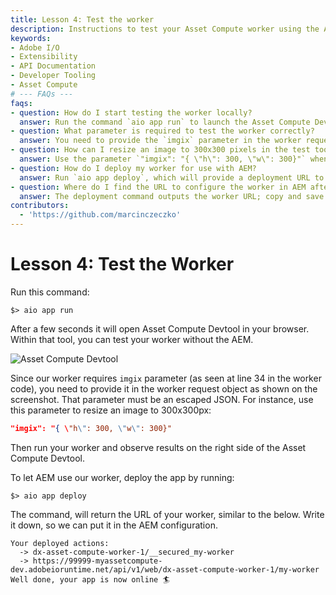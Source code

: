 ```yaml
---
title: Lesson 4: Test the worker
description: Instructions to test your Asset Compute worker using the Asset Compute Devtool and deploy it for AEM integration.
keywords:
- Adobe I/O
- Extensibility
- API Documentation
- Developer Tooling
- Asset Compute
# --- FAQs ---
faqs:
- question: How do I start testing the worker locally?
  answer: Run the command `aio app run` to launch the Asset Compute Devtool in your browser and test the worker directly.
- question: What parameter is required to test the worker correctly?
  answer: You need to provide the `imgix` parameter in the worker request object as an escaped JSON string specifying resizing options.
- question: How can I resize an image to 300x300 pixels in the test tool?
  answer: Use the parameter `"imgix": "{ \"h\": 300, \"w\": 300}"` when running the worker in the Asset Compute Devtool.
- question: How do I deploy my worker for use with AEM?
  answer: Run `aio app deploy`, which will provide a deployment URL to configure your worker in AEM.
- question: Where do I find the URL to configure the worker in AEM after deployment?
  answer: The deployment command outputs the worker URL; copy and save it for the AEM configuration.
contributors:
  - 'https://github.com/marcinczeczko'
---
```

# Lesson 4: Test the Worker

Run this command:

```
$> aio app run
```

After a few seconds it will open Asset Compute Devtool in your browser. Within that tool, you can test your worker without the AEM.

![Asset Compute Devtool](assets/asset-compute-devtool.png)

Since our worker requires `imgix` parameter (as seen at line 34 in the worker code), you need to provide it in the worker request object as shown on the screenshot. That parameter must be an escaped JSON. For instance, use this parameter to resize an image to 300x300px:

```json
"imgix": "{ \"h\": 300, \"w\": 300}"
```

Then run your worker and observe results on the right side of the Asset Compute Devtool.

To let AEM use our worker, deploy the app by running:

```
$> aio app deploy
```

The command, will return the URL of your worker, similar to the below. Write it down, so we can put it in the AEM configuration.

```
Your deployed actions:
  -> dx-asset-compute-worker-1/__secured_my-worker
  -> https://99999-myassetcompute-dev.adobeioruntime.net/api/v1/web/dx-asset-compute-worker-1/my-worker
Well done, your app is now online 🏄
```
